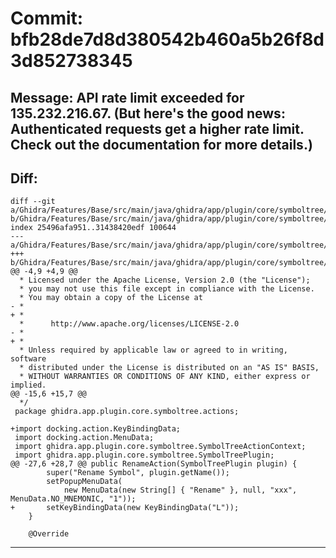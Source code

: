 # Commit: bfb28de7d8d380542b460a5b26f8d3d852738345
## Message: API rate limit exceeded for 135.232.216.67. (But here's the good news: Authenticated requests get a higher rate limit. Check out the documentation for more details.)
## Diff:
```
diff --git a/Ghidra/Features/Base/src/main/java/ghidra/app/plugin/core/symboltree/actions/RenameAction.java b/Ghidra/Features/Base/src/main/java/ghidra/app/plugin/core/symboltree/actions/RenameAction.java
index 25496afa951..31438420edf 100644
--- a/Ghidra/Features/Base/src/main/java/ghidra/app/plugin/core/symboltree/actions/RenameAction.java
+++ b/Ghidra/Features/Base/src/main/java/ghidra/app/plugin/core/symboltree/actions/RenameAction.java
@@ -4,9 +4,9 @@
  * Licensed under the Apache License, Version 2.0 (the "License");
  * you may not use this file except in compliance with the License.
  * You may obtain a copy of the License at
- * 
+ *
  *      http://www.apache.org/licenses/LICENSE-2.0
- * 
+ *
  * Unless required by applicable law or agreed to in writing, software
  * distributed under the License is distributed on an "AS IS" BASIS,
  * WITHOUT WARRANTIES OR CONDITIONS OF ANY KIND, either express or implied.
@@ -15,6 +15,7 @@
  */
 package ghidra.app.plugin.core.symboltree.actions;
 
+import docking.action.KeyBindingData;
 import docking.action.MenuData;
 import ghidra.app.plugin.core.symboltree.SymbolTreeActionContext;
 import ghidra.app.plugin.core.symboltree.SymbolTreePlugin;
@@ -27,6 +28,7 @@ public RenameAction(SymbolTreePlugin plugin) {
 		super("Rename Symbol", plugin.getName());
 		setPopupMenuData(
 			new MenuData(new String[] { "Rename" }, null, "xxx", MenuData.NO_MNEMONIC, "1"));
+		setKeyBindingData(new KeyBindingData("L"));
 	}
 
 	@Override
```
-----------------------------------
